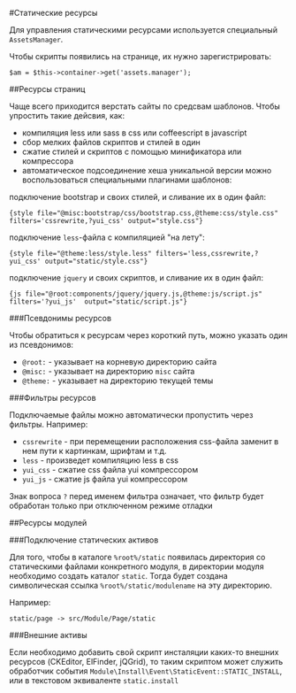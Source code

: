 #Статические ресурсы

Для управления статическими ресурсами используется специальный `AssetsManager`.

Чтобы скрипты появились на странице, их нужно зарегистрировать:

    $am = $this->container->get('assets.manager');

##Ресурсы страниц

Чаще всего приходится верстать сайты по средсвам шаблонов.
Чтобы упростить такие дейсвия, как:
 * компиляция less или sass в css или coffeescript в javascript
 * сбор мелких файлов скриптов и стилей в один
 * сжатие стилей и скриптов с помощью минификатора или компрессора
 * автоматическое подсоединение хеша уникальной версии
можно воспользоваться специальными плагинами шаблонов:

подключение bootstrap и своих стилей, и сливание их в один файл:

    {style file="@misc:bootstrap/css/bootstrap.css,@theme:css/style.css" filters='cssrewrite,?yui_css' output="style.css"}

подключение `less`-файла с компиляцией "на лету":

    {style file="@theme:less/style.less" filters='less,cssrewrite,?yui_css' output="static/style.css"}

подключение `jquery` и своих скриптов, и сливание их в один файл:

    {js file="@root:components/jquery/jquery.js,@theme:js/script.js" filters='?yui_js'  output="static/script.js"}

###Псевдонимы ресурсов

Чтобы обратиться к ресурсам через короткий путь, можно указать один из псевдонимов:

 * `@root:` - указывает на корневую директорию сайта
 * `@misc:` - указывает на директорию `misc` сайта
 * `@theme:` - указывает на директорию текущей темы

###Фильтры ресурсов

Подключаемые файлы можно автоматически пропустить через фильтры. Например:

 * `cssrewrite` - при перемещении расположения css-файла заменит в нем пути к картинкам, шрифтам и т.д.
 * `less` - произведет компиляцию less в css
 * `yui_css` - сжатие css файла yui компрессором
 * `yui_js` - сжатие js файла yui компрессором

Знак вопроса `?` перед именем фильтра означает, что фильтр будет обработан только при отключенном режиме отладки

##Ресурсы модулей

###Подключение статических активов

Для того, чтобы в каталоге `%root%/static` появилась директория со статическими файлами
конкретного модуля, в директории модуля необходимо создать каталог `static`.
Тогда будет создана символическая ссылка `%root%/static/modulename` на эту директорию.

Например:

    static/page -> src/Module/Page/static

###Внешние активы

Если необходимо добавить свой скрипт инсталяции каких-то внешних ресурсов (CKEditor, ElFinder, jQGrid),
то таким скриптом может служить обработчик события `Module\Install\Event\StaticEvent::STATIC_INSTALL`,
или в текстовом эквиваленте `static.install`

